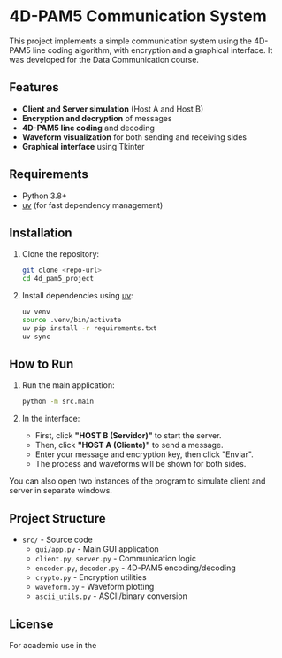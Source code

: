 # 4D-PAM5 Communication System

This project implements a simple communication system using the 4D-PAM5 line coding algorithm, with encryption and a graphical interface. It was developed for the Data Communication course.

## Features

- **Client and Server simulation** (Host A and Host B)
- **Encryption and decryption** of messages
- **4D-PAM5 line coding** and decoding
- **Waveform visualization** for both sending and receiving sides
- **Graphical interface** using Tkinter

## Requirements

- Python 3.8+
- [uv](https://github.com/astral-sh/uv) (for fast dependency management)

## Installation

1. Clone the repository:
   ```bash
   git clone <repo-url>
   cd 4d_pam5_project
   ```

2. Install dependencies using [uv](https://github.com/astral-sh/uv):
   ```bash
   uv venv
   source .venv/bin/activate
   uv pip install -r requirements.txt
   uv sync
   ```

## How to Run

1. Run the main application:
   ```bash
   python -m src.main
   ```

2. In the interface:
   - First, click **"HOST B (Servidor)"** to start the server.
   - Then, click **"HOST A (Cliente)"** to send a message.
   - Enter your message and encryption key, then click "Enviar".
   - The process and waveforms will be shown for both sides.

You can also open two instances of the program to simulate client and server in separate windows.

## Project Structure

- `src/` - Source code
  - `gui/app.py` - Main GUI application
  - `client.py`, `server.py` - Communication logic
  - `encoder.py`, `decoder.py` - 4D-PAM5 encoding/decoding
  - `crypto.py` - Encryption utilities
  - `waveform.py` - Waveform plotting
  - `ascii_utils.py` - ASCII/binary conversion

## License

For academic use in the